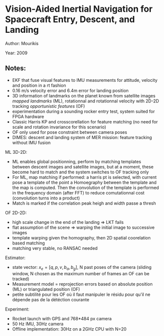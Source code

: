 # Vision-Aided Inertial Navigation for Spacecraft Entry, Descent, and Landing

Author: Mourikis

Year: 2009

Notes:
---
* EKF that fuse visual features to IMU measurements for attitude, velocity and position in a rt fashion
* 0.16 m/s velocity error and 6.4m error for landing position
* 3D information of landmarks on the planet known from satellite images *mapped landmarks* (ML), rotationnal and rotationnal velocity with 2D-2D tracking *opportunistic features* (OF)
* experimentation during a sounding rocker entry test, system suited for FPGA hardware
* Classic Harris KP and crosscorellation for feature matching (no need for scale and rotation invariance for this scenario)
* OF only used for pose constraint between camera poses
* DIMES: descent and landing system of MER mission: feature tracking without IMU fusion

ML 3D-2D:
* ML enables global positionning, perform by matching templates between descent images and satellite images, but at a moment, these become hard to match and the system switches to OF tracking only
* For ML, map matching if performed: a harris pt is selected, with current pose a template of the point a Homoegraphy between the template and the map is computed. Then the convolution of the template is performed in the frequency domain (after FFT) to reduce comutationnal cost (convolution turns into a product)
* Match is marked if the correlation peak heigh and width passe a thresh

OF 2D-2D:
* high scale change in the end of the landing => LKT fails
* flat assumption of the scene => warping the initial image to successive images
* template warping given the homography, then 2D spatial coorelation based matching 
* matching very stable, no RANSAC needed

Estimator:
* state vector: $x_e = [q, p, v, b_a, b_g]$, N past poses of the camera (sliding window, N chosen as the maximum number of frames an OF can be tracked)
* Measurement model = reprojection errors based on absolute position (ML) or triangulated position (OF)
* petite subtilité pour les OF où il faut manipuler le résidu pour qu'il ne dépende pas de la détéction courante

Experiment:
* Rocket launch with GPS and 768*484 px camera
* 50  Hz IMU, 30Hz camera
* Offline implementation: 30Hz on a 2GHz CPU with N=20



